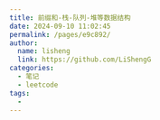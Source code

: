 ```yaml
---
title: 前缀和-栈-队列-堆等数据结构
date: 2024-09-10 11:02:45
permalink: /pages/e9c892/
author: 
  name: lisheng
  link: https://github.com/LiShengG
categories: 
  - 笔记
  - leetcode
tags: 
  - 
---
```

